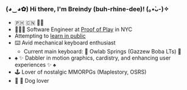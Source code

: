 ### (◕‿◕✿) Hi there, I'm Breindy (buh-rhine-dee)! (｡•̀ᴗ-)✧

- 🇵🇭 🇨🇳 🏳️‍🌈
- 👩🏻‍💻 Software Engineer at [Proof of Play](https://www.proofofplay.com/) in NYC
- Attempting to [learn in public](https://www.swyx.io/learn-in-public/)
- ⌨️ Avid mechanical keyboard enthusiast
  - Current main keyboard: 🦉 Owlab Springs (Gazzew Boba LTs) 🌱
- ♠️ ✨ Dabbler in motion graphics, cardistry, and enhancing user experiences ✨ ♠️
- 🕹 Lover of nostalgic MMORPGs (Maplestory, OSRS)
- 🐶 🐾 Dog lover
